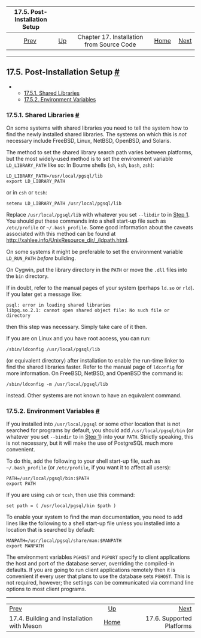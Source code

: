<!--?xml version="1.0" encoding="UTF-8" standalone="no"?-->

|                       17.5. Post-Installation Setup                      |                                                                     |                                           |                                                       |                                                               |
| :----------------------------------------------------------------------: | :------------------------------------------------------------------ | :---------------------------------------: | ----------------------------------------------------: | ------------------------------------------------------------: |
| [Prev](install-meson.html "17.4. Building and Installation with Meson")  | [Up](installation.html "Chapter 17. Installation from Source Code") | Chapter 17. Installation from Source Code | [Home](index.html "PostgreSQL 17devel Documentation") |  [Next](supported-platforms.html "17.6. Supported Platforms") |

***

## 17.5. Post-Installation Setup [#](#INSTALL-POST)

*   *   [17.5.1. Shared Libraries](install-post.html#INSTALL-POST-SHLIBS)
    *   [17.5.2. Environment Variables](install-post.html#INSTALL-POST-ENV-VARS)

### 17.5.1. Shared Libraries [#](#INSTALL-POST-SHLIBS)

[]()

On some systems with shared libraries you need to tell the system how to find the newly installed shared libraries. The systems on which this is *not* necessary include FreeBSD, Linux, NetBSD, OpenBSD, and Solaris.

The method to set the shared library search path varies between platforms, but the most widely-used method is to set the environment variable `LD_LIBRARY_PATH` like so: In Bourne shells (`sh`, `ksh`, `bash`, `zsh`):

    LD_LIBRARY_PATH=/usr/local/pgsql/lib
    export LD_LIBRARY_PATH

or in `csh` or `tcsh`:

    setenv LD_LIBRARY_PATH /usr/local/pgsql/lib

Replace `/usr/local/pgsql/lib` with whatever you set `--libdir` to in [Step 1](install-make.html#CONFIGURE "Configuration"). You should put these commands into a shell start-up file such as `/etc/profile` or `~/.bash_profile`. Some good information about the caveats associated with this method can be found at <http://xahlee.info/UnixResource_dir/_/ldpath.html>.

On some systems it might be preferable to set the environment variable `LD_RUN_PATH` *before* building.

On Cygwin, put the library directory in the `PATH` or move the `.dll` files into the `bin` directory.

If in doubt, refer to the manual pages of your system (perhaps `ld.so` or `rld`). If you later get a message like:

    psql: error in loading shared libraries
    libpq.so.2.1: cannot open shared object file: No such file or directory

then this step was necessary. Simply take care of it then.

[]()If you are on Linux and you have root access, you can run:

    /sbin/ldconfig /usr/local/pgsql/lib

(or equivalent directory) after installation to enable the run-time linker to find the shared libraries faster. Refer to the manual page of `ldconfig` for more information. On FreeBSD, NetBSD, and OpenBSD the command is:

    /sbin/ldconfig -m /usr/local/pgsql/lib

instead. Other systems are not known to have an equivalent command.

### 17.5.2. Environment Variables [#](#INSTALL-POST-ENV-VARS)

[]()

If you installed into `/usr/local/pgsql` or some other location that is not searched for programs by default, you should add `/usr/local/pgsql/bin` (or whatever you set `--bindir` to in [Step 1](install-make.html#CONFIGURE "Configuration")) into your `PATH`. Strictly speaking, this is not necessary, but it will make the use of PostgreSQL much more convenient.

To do this, add the following to your shell start-up file, such as `~/.bash_profile` (or `/etc/profile`, if you want it to affect all users):

    PATH=/usr/local/pgsql/bin:$PATH
    export PATH

If you are using `csh` or `tcsh`, then use this command:

    set path = ( /usr/local/pgsql/bin $path )

[]()To enable your system to find the man documentation, you need to add lines like the following to a shell start-up file unless you installed into a location that is searched by default:

    MANPATH=/usr/local/pgsql/share/man:$MANPATH
    export MANPATH

The environment variables `PGHOST` and `PGPORT` specify to client applications the host and port of the database server, overriding the compiled-in defaults. If you are going to run client applications remotely then it is convenient if every user that plans to use the database sets `PGHOST`. This is not required, however; the settings can be communicated via command line options to most client programs.

***

|                                                                          |                                                                     |                                                               |
| :----------------------------------------------------------------------- | :-----------------------------------------------------------------: | ------------------------------------------------------------: |
| [Prev](install-meson.html "17.4. Building and Installation with Meson")  | [Up](installation.html "Chapter 17. Installation from Source Code") |  [Next](supported-platforms.html "17.6. Supported Platforms") |
| 17.4. Building and Installation with Meson                               |        [Home](index.html "PostgreSQL 17devel Documentation")        |                                     17.6. Supported Platforms |

